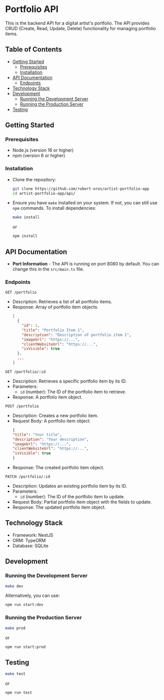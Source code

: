 # Portfolio API
This is the backend API for a digital artist's portfolio. The API provides CRUD (Create, Read, Update, Delete) functionality for managing portfolio items.

## Table of Contents
- [Getting Started](#getting-started)
    - [Prerequisites](#prerequisites)
    - [Installation](#installation)
- [API Documentation](#api-documentation)
   - [Endpoints](#endpoints)
- [Technology Stack](#technology-stack)
- [Development](#development)
   - [Running the Development Server](#running-the-development-server)
   - [Running the Production Server](#running-the-production-server)
- [Testing](#testing)

## Getting Started
### Prerequisites
- Node.js (version 16 or higher)
- npm (version 6 or higher)

### Installation

- Clone the repository:
    ```bash
    git clone https://github.com/robert-oros/artist-portfolio-app
    cd artist-portfolio-app/api/
    ```

- Ensure you have `make` installed on your system. If not, you can still use `npm` commands. To install dependencies:
    ```bash
    make install
    ``` 
    or
    ```bash
    npm install
    ```

## API Documentation

- **Port Information** - The API is running on port 8080 by default. You can change this in the `src/main.ts` file.


### Endpoints

`GET /portfolio`
- Description: Retrieves a list of all portfolio items.
- Response: Array of portfolio item objects.
  ```json
  [
    {
      "id": 1,
      "title": "Portfolio Item 1",
      "description": "Description of portfolio item 1",
      "imageUrl": "https://...",
      "clientWebsiteUrl": "https://...",
      "isVisible": true
    },
    ...
  ]

`GET /portfolio/:id`
- Description: Retrieves a specific portfolio item by its ID.
- Parameters:
    - `id` (number): The ID of the portfolio item to retrieve.
- Response: A portfolio item object.

`POST /portfolio`
- Description: Creates a new portfolio item.
- Request Body: A portfolio item object.
    ```json
    {
    "title": "Your title",
    "description": "Your description",
    "imageUrl": "https://...",
    "clientWebsiteUrl": "https://...",
    "isVisible": true
    }
    ```
- Response: The created portfolio item object.

`PATCH /portfolio/:id`
- Description: Updates an existing portfolio item by its ID.
- Parameters:
    - `id` (number): The ID of the portfolio item to update.
- Request Body: Partial portfolio item object with the fields to update.
- Response: The updated portfolio item object.

## Technology Stack
- Framework: NestJS
- ORM: TypeORM
- Database: SQLite

## Development
### Running the Development Server

```bash
make dev
```
Alternatively, you can use:

```bash
npm run start:dev
```
### Running the Production Server
```bash
make prod
```
or

```bash
npm run start:prod
```

## Testing
```bash
make test
```
or
```bash
npm run test
```